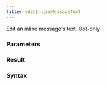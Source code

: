 ```yaml
---
title: editInlineMessageText
---
```


Edit an inline message's text. Bot-only.


### Parameters 



### Result 



### Syntax





